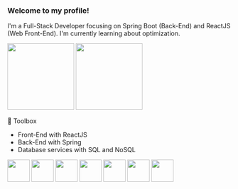 ### Welcome to my profile!

I'm a Full-Stack Developer focusing on Spring Boot (Back-End) and ReactJS (Web Front-End). I'm currently learning about optimization.


<div>
    <img height="150em" src="https://github-readme-stats.vercel.app/api?username=FernandoSSI&show_icons=true&&theme=nord">
    <img height="150em" src="https://github-readme-stats-ten-gilt.vercel.app/api/top-langs/?username=FernandoSSI&layout=compact&theme=nord">
</div>


🧰 Toolbox
  <ul>
      <li>Front-End with ReactJS</li>
      <li>Back-End with Spring</li>
      <li>Database services with SQL and NoSQL</li>
  </ul>
  <div>
    <img height='50em' src='https://cdn.worldvectorlogo.com/logos/java-4.svg'>
    <img height='50em' src='https://cdn.worldvectorlogo.com/logos/spring-3.svg'>
    <img height='50em' src="https://cdn.worldvectorlogo.com/logos/typescript.svg">
    <img height='50em' src="https://cdn.worldvectorlogo.com/logos/logo-javascript.svg">
    <img height='50em' src="https://cdn.worldvectorlogo.com/logos/react-2.svg">
    <img height='50em' src="https://cdn.worldvectorlogo.com/logos/html-1.svg">
    <img height='50em' src='https://cdn.worldvectorlogo.com/logos/css-3.svg'>
  </div>
